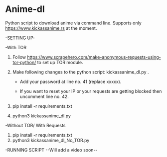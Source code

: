# Anime-dl
Python script to download anime via command line.
Supports only https://www.kickassanime.rs at the moment.

-SETTING UP:

  -With TOR
  1. Follow https://www.scrapehero.com/make-anonymous-requests-using-tor-python/ to set up TOR module.
  2. Make following changes to the python script: kickassanime_dl.py .
     - Add your password at line no. 41 (replace xxxxx).

     - If you want to reset your IP or your requests are getting blocked then uncomment line no. 42.

  3. pip install -r requirements.txt
  4. python3 kickassanime_dl.py

  -Without TOR/ With Requests
  1. pip install -r requirements.txt
  2. python3 kickassanime_dl_No_TOR.py

-RUNNING SCRIPT
--Will add a video soon--
